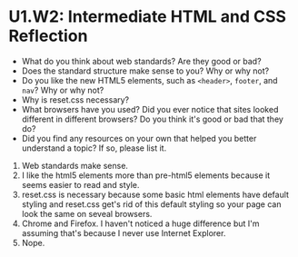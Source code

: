# U1.W2: Intermediate HTML and CSS Reflection

* What do you think about web standards? Are they good or bad?
* Does the standard structure make sense to you? Why or why not?
* Do you like the new HTML5 elements, such as `<header>`, `footer`, and `nav`? Why or why not?
* Why is reset.css necessary? 
* What browsers have you used? Did you ever notice that sites looked different in different browsers? Do you think it's good or bad that they do?
* Did you find any resources on your own that helped you better understand a topic? If so, please list it.

1. Web standards make sense.
2. I like the html5 elements more than pre-html5 elements because it seems easier to read and style.
3. reset.css is necessary because some basic html elements have default styling and reset.css get's rid of this default styling so your page can look the same on seveal browsers.
4. Chrome and Firefox. I haven't noticed a huge difference but I'm assuming that's because I never use Internet Explorer.
5. Nope.